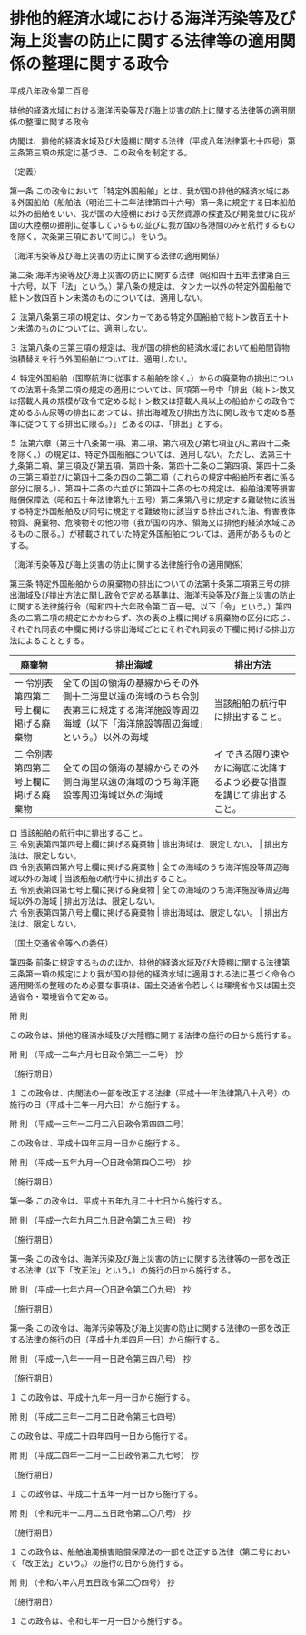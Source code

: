 # 排他的経済水域における海洋汚染等及び海上災害の防止に関する法律等の適用関係の整理に関する政令

平成八年政令第二百号

排他的経済水域における海洋汚染等及び海上災害の防止に関する法律等の適用関係の整理に関する政令

内閣は、排他的経済水域及び大陸棚に関する法律（平成八年法律第七十四号）第三条第三項の規定に基づき、この政令を制定する。

（定義）

第一条 この政令において「特定外国船舶」とは、我が国の排他的経済水域にある外国船舶（船舶法（明治三十二年法律第四十六号）第一条に規定する日本船舶以外の船舶をいい、我が国の大陸棚における天然資源の探査及び開発並びに我が国の大陸棚の掘削に従事しているもの並びに我が国の各港間のみを航行するものを除く。次条第三項において同じ。）をいう。

（海洋汚染等及び海上災害の防止に関する法律の適用関係）

第二条 海洋汚染等及び海上災害の防止に関する法律（昭和四十五年法律第百三十六号。以下「法」という。）第八条の規定は、タンカー以外の特定外国船舶で総トン数四百トン未満のものについては、適用しない。

２ 法第八条第三項の規定は、タンカーである特定外国船舶で総トン数百五十トン未満のものについては、適用しない。

３ 法第八条の三第三項の規定は、我が国の排他的経済水域において船舶間貨物油積替えを行う外国船舶については、適用しない。

４ 特定外国船舶（国際航海に従事する船舶を除く。）からの廃棄物の排出についての法第十条第二項の規定の適用については、同項第一号中「排出（総トン数又は搭載人員の規模が政令で定める総トン数又は搭載人員以上の船舶からの政令で定めるふん尿等の排出にあつては、排出海域及び排出方法に関し政令で定める基準に従つてする排出に限る。）」とあるのは、「排出」とする。

５ 法第六章（第三十八条第一項、第二項、第六項及び第七項並びに第四十二条を除く。）の規定は、特定外国船舶については、適用しない。ただし、法第三十九条第二項、第三項及び第五項、第四十条、第四十二条の二第四項、第四十二条の三第三項並びに第四十二条の四の二第二項（これらの規定中船舶所有者に係る部分に限る。）、第四十二条の六並びに第四十二条の七の規定は、船舶油濁等損害賠償保障法（昭和五十年法律第九十五号）第二条第八号に規定する難破物に該当する特定外国船舶及び同号に規定する難破物に該当する排出された油、有害液体物質、廃棄物、危険物その他の物（我が国の内水、領海又は排他的経済水域にあるものに限る。）が積載されていた特定外国船舶については、適用があるものとする。

（海洋汚染等及び海上災害の防止に関する法律施行令の適用関係）

第三条 特定外国船舶からの廃棄物の排出についての法第十条第二項第三号の排出海域及び排出方法に関し政令で定める基準は、海洋汚染等及び海上災害の防止に関する法律施行令（昭和四十六年政令第二百一号。以下「令」という。）第四条の二第二項の規定にかかわらず、次の表の上欄に掲げる廃棄物の区分に応じ、それぞれ同表の中欄に掲げる排出海域ごとにそれぞれ同表の下欄に掲げる排出方法によることとする。

廃棄物 | 排出海域 | 排出方法  
---|---|---  
一 令別表第四第二号上欄に掲げる廃棄物 | 全ての国の領海の基線からその外側十二海里以遠の海域のうち令別表第三に規定する海洋施設等周辺海域（以下「海洋施設等周辺海域」という。）以外の海域 | 当該船舶の航行中に排出すること。  
二 令別表第四第三号上欄に掲げる廃棄物 | 全ての国の領海の基線からその外側百海里以遠の海域のうち海洋施設等周辺海域以外の海域 |  イ できる限り速やかに海底に沈降するよう必要な措置を講じて排出すること。  
ロ 当該船舶の航行中に排出すること。  
三 令別表第四第四号上欄に掲げる廃棄物 | 排出海域は、限定しない。 | 排出方法は、限定しない。  
四 令別表第四第六号上欄に掲げる廃棄物 | 全ての海域のうち海洋施設等周辺海域以外の海域 | 当該船舶の航行中に排出すること。  
五 令別表第四第七号上欄に掲げる廃棄物 | 全ての海域のうち海洋施設等周辺海域以外の海域 | 排出方法は、限定しない。  
六 令別表第四第八号上欄に掲げる廃棄物 | 排出海域は、限定しない。 | 排出方法は、限定しない。  
  
（国土交通省令等への委任）

第四条 前条に規定するもののほか、排他的経済水域及び大陸棚に関する法律第三条第一項の規定により我が国の排他的経済水域に適用される法に基づく命令の適用関係の整理のため必要な事項は、国土交通省令若しくは環境省令又は国土交通省令・環境省令で定める。

附 則

この政令は、排他的経済水域及び大陸棚に関する法律の施行の日から施行する。

附 則 （平成一二年六月七日政令第三一二号） 抄

（施行期日）

１ この政令は、内閣法の一部を改正する法律（平成十一年法律第八十八号）の施行の日（平成十三年一月六日）から施行する。

附 則 （平成一三年一二月二八日政令第四四二号）

この政令は、平成十四年三月一日から施行する。

附 則 （平成一五年九月一〇日政令第四〇二号） 抄

（施行期日）

第一条 この政令は、平成十五年九月二十七日から施行する。

附 則 （平成一六年九月二九日政令第二九三号） 抄

（施行期日）

第一条 この政令は、海洋汚染及び海上災害の防止に関する法律等の一部を改正する法律（以下「改正法」という。）の施行の日から施行する。

附 則 （平成一七年六月一〇日政令第二〇九号） 抄

（施行期日）

第一条 この政令は、海洋汚染等及び海上災害の防止に関する法律の一部を改正する法律の施行の日（平成十九年四月一日）から施行する。

附 則 （平成一八年一一月一日政令第三四八号） 抄

（施行期日）

１ この政令は、平成十九年一月一日から施行する。

附 則 （平成二三年一二月二日政令第三七四号）

この政令は、平成二十四年四月一日から施行する。

附 則 （平成二四年一二月一二日政令第二九七号） 抄

（施行期日）

１ この政令は、平成二十五年一月一日から施行する。

附 則 （令和元年一二月二五日政令第二〇八号） 抄

（施行期日）

１ この政令は、船舶油濁損害賠償保障法の一部を改正する法律（第二号において「改正法」という。）の施行の日から施行する。

附 則 （令和六年六月五日政令第二〇四号） 抄

（施行期日）

１ この政令は、令和七年一月一日から施行する。
